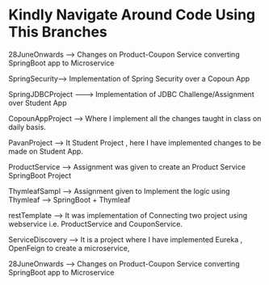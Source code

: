 # Kindly Navigate Around Code Using This Branches


28JuneOnwards --> Changes on Product-Coupon Service converting SpringBoot app to Microservice

SpringSecurity--> Implementation of Spring Security over a Copoun App

SpringJDBCProject ---> Implementation of JDBC Challenge/Assignment over Student App

CopounAppProject --> Where I implement all the changes taught in class on daily basis.

PavanProject --> It Student Project , here I have implemented changes to be made on Student App.

ProductService --> Assignment was given to create an Product Service SpringBoot Project

ThymleafSampl --> Assignment given to Implement the logic using Thymleaf --> SpringBoot + Thymleaf

restTemplate --> It was implementation of Connecting two project using webservice i.e. ProductService and CouponService.

ServiceDiscovery --> It is a project where I have implemented Eureka , OpenFeign to create a microservice,

28JuneOnwards --> Changes on Product-Coupon Service converting SpringBoot app to Microservice

